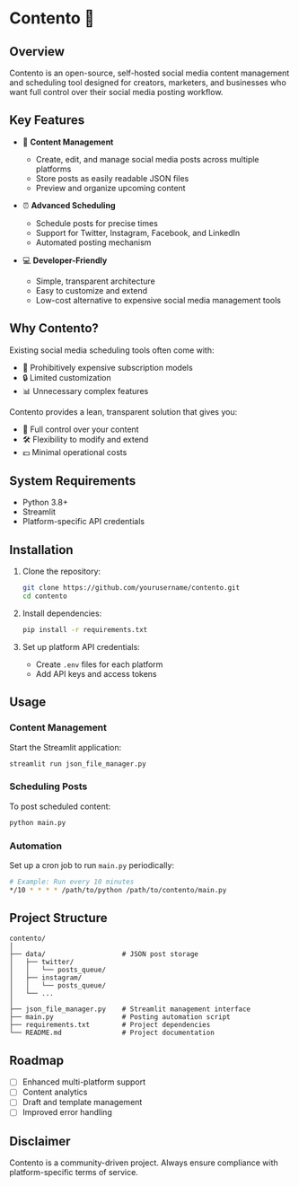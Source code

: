 # Contento 🚀

## Overview

Contento is an open-source, self-hosted social media content management and scheduling tool designed for creators, marketers, and businesses who want full control over their social media posting workflow.

## Key Features

- 📝 **Content Management**
  - Create, edit, and manage social media posts across multiple platforms
  - Store posts as easily readable JSON files
  - Preview and organize upcoming content

- ⏰ **Advanced Scheduling**
  - Schedule posts for precise times
  - Support for Twitter, Instagram, Facebook, and LinkedIn
  - Automated posting mechanism

- 💻 **Developer-Friendly**
  - Simple, transparent architecture
  - Easy to customize and extend
  - Low-cost alternative to expensive social media management tools

## Why Contento?

Existing social media scheduling tools often come with:

- 💸 Prohibitively expensive subscription models
- 🔒 Limited customization
- 📊 Unnecessary complex features

Contento provides a lean, transparent solution that gives you:

- 💯 Full control over your content
- 🛠 Flexibility to modify and extend
- 💵 Minimal operational costs

## System Requirements

- Python 3.8+
- Streamlit
- Platform-specific API credentials

## Installation

1. Clone the repository:

   ```bash
   git clone https://github.com/yourusername/contento.git
   cd contento
   ```

2. Install dependencies:

   ```bash
   pip install -r requirements.txt
   ```

3. Set up platform API credentials:
   - Create `.env` files for each platform
   - Add API keys and access tokens

## Usage

### Content Management

Start the Streamlit application:

```bash
streamlit run json_file_manager.py
```

### Scheduling Posts

To post scheduled content:

```bash
python main.py
```

### Automation

Set up a cron job to run `main.py` periodically:

```bash
# Example: Run every 10 minutes
*/10 * * * * /path/to/python /path/to/contento/main.py
```

## Project Structure

```
contento/
│
├── data/                   # JSON post storage
│   ├── twitter/
│   │   └── posts_queue/
│   ├── instagram/
│   │   └── posts_queue/
│   └── ...
│
├── json_file_manager.py    # Streamlit management interface
├── main.py                 # Posting automation script
├── requirements.txt        # Project dependencies
└── README.md               # Project documentation
```

## Roadmap

- [ ] Enhanced multi-platform support
- [ ] Content analytics
- [ ] Draft and template management
- [ ] Improved error handling

## Disclaimer

Contento is a community-driven project. Always ensure compliance with platform-specific terms of service.
